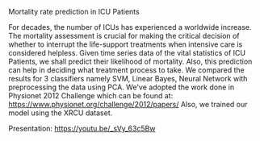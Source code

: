 Mortality rate prediction in ICU Patients

For decades, the number of ICUs has experienced a worldwide increase. The mortality assessment is crucial for making the critical decision of whether to interrupt the life-support treatments when intensive care is considered helpless.
Given time series data of the vital statistics of ICU Patients, we shall predict their likelihood of mortality.
Also, this prediction can help in deciding what treatment process to take.
We compared the results for 3 classifiers namely SVM, Linear Bayes, Neural Network with preprocessing the data using PCA.
We've adopted the work done in Physionet 2012 Challenge which can be found at: https://www.physionet.org/challenge/2012/papers/
Also, we trained our model using the XRCU dataset.

Presentation: https://youtu.be/_sVy_63c5Bw